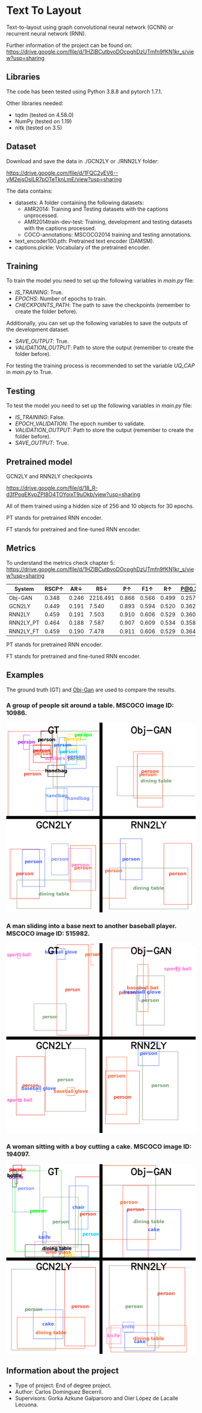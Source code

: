 # Text To Layout

Text-to-layout using graph convolutional neural network (GCNN) or recurrent neural network (RNN).

Further information of the project can be found on: https://drive.google.com/file/d/1HZIBCutbvoDOcpghDzUTmfn9fKN1kr_s/view?usp=sharing

## Libraries
The code has been tested using Python 3.8.8 and pytorch 1.7.1.

Other libraries needed:
- tqdm (tested on 4.58.0)
- NumPy (tested on 1.19)
- nltk (tested on 3.5)

## Dataset
Download and save the data in ./GCN2LY or ./RNN2LY folder:

https://drive.google.com/file/d/1FQC2yEV6--yM2ejsOsILR7pOTeTknLmE/view?usp=sharing

The data contains:
- datasets: A folder containing the following datasets:
  - AMR2014: Training and Testing datasets with the captions unprocessed.
  - AMR2014train-dev-test: Training, development and testing datasets with the captions processed.
  - COCO-annotations: MSCOCO2014 training and testing annotations.
- text_encoder100.pth: Pretrained text encoder (DAMSM).
- captions.pickle: Vocabulary of the pretrained encoder.

## Training

To train the model you need to set up the following variables in *main.py* file:

- *IS_TRAINING*: True.
- *EPOCHS*: Number of epochs to train.
- *CHECKPOINTS_PATH*: The path to save the checkpoints (remember to create the folder before).

Additionally, you can set up the following variables to save the outputs of the development dataset.
- *SAVE_OUTPUT*: True.
- *VALIDATION_OUTPUT*: Path to store the output (remember to create the folder before).

For testing the training process is recommended to set the variable *UQ_CAP* in *main.py* to True.

## Testing
To test the model you need to set up the following variables in *main.py* file:

- *IS_TRAINING*: False.
- *EPOCH_VALIDATION*: The epoch number to validate.
- *VALIDATION_OUTPUT*: Path to store the output (remember to create the folder before).
- *SAVE_OUTPUT*: True.

## Pretrained model

GCN2LY and RNN2LY checkpoints

https://drive.google.com/file/d/18_R-d3fPoqEKypZPI8O4TOYoixT9uOkb/view?usp=sharing

All of them trained using a hidden size of 256 and 10 objects for 30 epochs.

PT stands for pretrained RNN encoder.

FT stands for pretrained and fine-tuned RNN encoder.

## Metrics

To understand the metrics check chapter 5: https://drive.google.com/file/d/1HZIBCutbvoDOcpghDzUTmfn9fKN1kr_s/view?usp=sharing

| System        | RSCP↑  | AR↓    | RS↓       | P↑      | F1↑    | R↑      | P@0.3↑ | P@0.5↑ | R@0.5↑ | R@0.5↑ |
|---------------|--------|--------|-----------|---------|--------|---------|--------|--------|--------|--------|
| Obj-GAN       | 0.348  | 0.246  | 2216.491  | 0.866   | 0.566  | 0.499   | 0.257  | 0.094  | 0.227  | 0.073  |
| GCN2LY        | 0.449  | 0.191  | 7.540     | 0.893   | 0.594  | 0.520   | 0.362  | 0.172  | 0.286  | 0.159  |
| RNN2LY        | 0.459  | 0.191  | 7.503     | 0.910   | 0.606  | 0.529   | 0.360  | 0.171  | 0.295  | 0.165  |
| RNN2LY_PT     | 0.464  | 0.188  | 7.587     | 0.907   | 0.609  | 0.534   | 0.358  | 0.171  | 0.291  | 0.164  |
| RNN2LY_FT     | 0.459  | 0.190  | 7.478     | 0.911   | 0.606  | 0.529   | 0.364  | 0.173  | 0.296  | 0.167  |

PT stands for pretrained RNN encoder.

FT stands for pretrained and fine-tuned RNN encoder.


## Examples

The ground truth (GT) and [Obj-Gan](https://github.com/jamesli1618/Obj-GAN) are used to compare the results.

### A group of people sit around a table. MSCOCO image ID: 10986.
![alt text](images/10986.png)

### A man sliding into a base next to another baseball player. MSCOCO image ID: 515982.
![alt text](images/515982.png)

### A woman sitting with a boy cutting a cake. MSCOCO image ID: 194097.
![alt text](images/194097.png)

## Information about the project
- Type of project: End of degree project.
- Author: Carlos Domínguez Becerril.
- Supervisors: Gorka Azkune Galparsoro and Oier López de Lacalle Lecuona.

